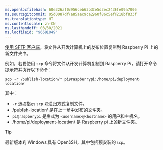```yaml
---
ms.openlocfilehash: 60e326af0d956ceb63b32e5d3ec2436fe09a7005
ms.sourcegitcommit: 05d0087dfca85aac9ca2960f86c5efd218bf833f
ms.translationtype: HT
ms.contentlocale: zh-CN
ms.lasthandoff: 03/30/2021
ms.locfileid: "96591049"
---
```

[使用 SFTP 客户端](https://www.raspberrypi.org/documentation/remote-access/ssh/sftp.md)，将文件从开发计算机上的发布位置复制到 Raspberry Pi 上的新文件夹中。

例如，若要使用 `scp` 命令将文件从开发计算机复制到 Raspberry Pi，请打开命令提示符并执行以下命令：

```console
scp -r /publish-location/* pi@raspberrypi:/home/pi/deployment-location/
```

其中：

- `-r` 选项指示 `scp` 以递归方式复制文件。
- /publish-location/ 是在上一步中发布的文件夹。
- `pi@raspberypi` 是格式为 `<username>@<hostname>` 的用户和主机名。
- /home/pi/deployment-location/ 是 Raspberry pi 上的新文件夹。

> [!TIP]
> 最新版本的 Windows 具有 OpenSSH，其中包括预安装的 `scp`。
